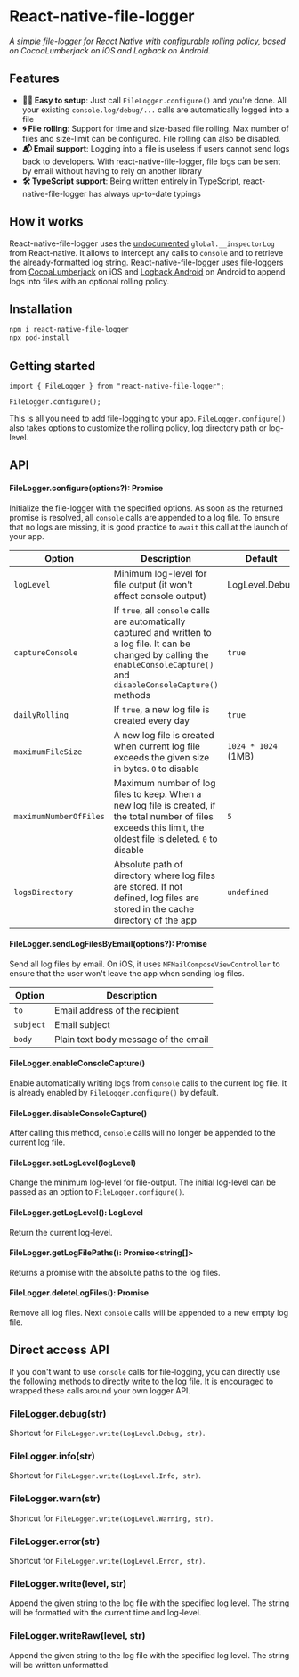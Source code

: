 # React-native-file-logger

_A simple file-logger for React Native with configurable rolling policy, based on CocoaLumberjack on iOS and Logback on Android._

## Features
* **💆‍♂️ Easy to setup**: Just call `FileLogger.configure()` and you're done. All your existing `console.log/debug/...` calls are automatically logged into a file
* **🌀 File rolling**: Support for time and size-based file rolling. Max number of files and size-limit can be configured. File rolling can also be disabled.
* **📬 Email support**: Logging into a file is useless if users cannot send logs back to developers. With react-native-file-logger, file logs can be sent by email without having to rely on another library
* **🛠 TypeScript support**: Being written entirely in TypeScript, react-native-file-logger has always up-to-date typings

## How it works
React-native-file-logger uses the [undocumented](https://github.com/facebook/react-native/blob/3c9e5f1470c91ff8a161d8e248cf0a73318b1f40/Libraries/polyfills/console.js#L433) `global.__inspectorLog` from React-native. It allows to intercept any calls to `console` and to retrieve the already-formatted log string. React-native-file-logger uses file-loggers from [CocoaLumberjack](https://github.com/CocoaLumberjack/CocoaLumberjack) on iOS and [Logback Android](https://github.com/tony19/logback-android) on Android to append logs into files with an optional rolling policy.

## Installation

```sh
npm i react-native-file-logger
npx pod-install
```

## Getting started

```
import { FileLogger } from "react-native-file-logger";

FileLogger.configure();
```

This is all you need to add file-logging to your app. `FileLogger.configure()` also takes options to customize the rolling policy, log directory path or log-level.

## API

#### FileLogger.configure(options?): Promise

Initialize the file-logger with the specified options. As soon as the returned promise is resolved, all `console` calls are appended to a log file. To ensure that no logs are missing, it is good practice to `await` this call at the launch of your app.

| Option | Description | Default |
| --- | --- | --- |
| `logLevel` | Minimum log-level for file output (it won't affect console output) | LogLevel.Debug |
| `captureConsole` | If `true`, all `console` calls are automatically captured and written to a log file. It can be changed by calling the `enableConsoleCapture()` and `disableConsoleCapture()` methods  | `true` |
| `dailyRolling` | If `true`, a new log file is created every day | `true` |
| `maximumFileSize` | A new log file is created when current log file exceeds the given size in bytes. `0` to disable | `1024 * 1024` (1MB) |
| `maximumNumberOfFiles` | Maximum number of log files to keep. When a new log file is created, if the total number of files exceeds this limit, the oldest file is deleted. `0` to disable | `5` |
| `logsDirectory` | Absolute path of directory where log files are stored. If not defined, log files are stored in the cache directory of the app | `undefined` |

#### FileLogger.sendLogFilesByEmail(options?): Promise

Send all log files by email. On iOS, it uses `MFMailComposeViewController` to ensure that the user won't leave the app when sending log files.

| Option | Description |
| --- | --- |
| `to` | Email address of the recipient |
| `subject` | Email subject |
| `body` | Plain text body message of the email |

#### FileLogger.enableConsoleCapture()

Enable automatically writing logs from `console` calls to the current log file. It is already enabled by `FileLogger.configure()` by default.

#### FileLogger.disableConsoleCapture()

After calling this method, `console` calls will no longer be appended to the current log file.

#### FileLogger.setLogLevel(logLevel)

Change the minimum log-level for file-output. The initial log-level can be passed as an option to `FileLogger.configure()`.

#### FileLogger.getLogLevel(): LogLevel

Return the current log-level.

#### FileLogger.getLogFilePaths(): Promise<string[]>

Returns a promise with the absolute paths to the log files.

#### FileLogger.deleteLogFiles(): Promise

Remove all log files. Next `console` calls will be appended to a new empty log file.

## Direct access API

If you don't want to use `console` calls for file-logging, you can directly use the following methods to directly write to the log file. It is encouraged to wrapped these calls around your own logger API.

### FileLogger.debug(str)

Shortcut for `FileLogger.write(LogLevel.Debug, str)`.

### FileLogger.info(str)

Shortcut for `FileLogger.write(LogLevel.Info, str)`.

### FileLogger.warn(str)

Shortcut for `FileLogger.write(LogLevel.Warning, str)`.

### FileLogger.error(str)

Shortcut for `FileLogger.write(LogLevel.Error, str)`.

### FileLogger.write(level, str)

Append the given string to the log file with the specified log level. The string will be formatted with the current time and log-level.

### FileLogger.writeRaw(level, str)

Append the given string to the log file with the specified log level. The string will be written unformatted.
